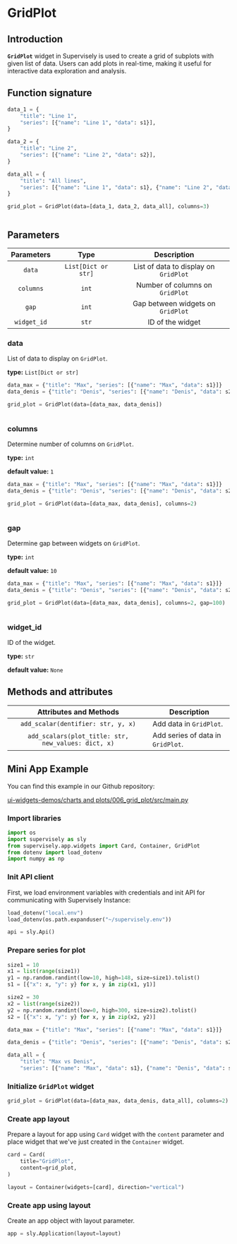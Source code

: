 # GridPlot

## Introduction

**`GridPlot`** widget in Supervisely is used to create a grid of subplots with given list of data. Users can add plots in real-time, making it useful for interactive data exploration and analysis.

## Function signature

```python
data_1 = {
    "title": "Line 1",
    "series": [{"name": "Line 1", "data": s1}],
}

data_2 = {
    "title": "Line 2",
    "series": [{"name": "Line 2", "data": s2}],
}

data_all = {
    "title": "All lines",
    "series": [{"name": "Line 1", "data": s1}, {"name": "Line 2", "data": s2}],
}

grid_plot = GridPlot(data=[data_1, data_2, data_all], columns=3)
```

<figure><img src="https://user-images.githubusercontent.com/79905215/223367783-a51944b0-3c31-480b-b9fe-d86cea5ffd79.png" alt=""><figcaption></figcaption></figure>

## Parameters

|  Parameters |         Type        |              Description              |
| :---------: | :-----------------: | :-----------------------------------: |
|    `data`   | `List[Dict or str]` | List of data to display on `GridPlot` |
|  `columns`  |        `int`        |    Number of columns on `GridPlot`    |
|    `gap`    |        `int`        |   Gap between widgets on `GridPlot`   |
| `widget_id` |        `str`        |            ID of the widget           |

### data

List of data to display on `GridPlot`.

**type:** `List[Dict or str]`

```python
data_max = {"title": "Max", "series": [{"name": "Max", "data": s1}]}
data_denis = {"title": "Denis", "series": [{"name": "Denis", "data": s2}]}

grid_plot = GridPlot(data=[data_max, data_denis])
```

<figure><img src="https://user-images.githubusercontent.com/120389559/221512143-719f1aa2-ced7-4d26-90b0-1152638d4bcf.png" alt=""><figcaption></figcaption></figure>

### columns

Determine number of columns on `GridPlot`.

**type:** `int`

**default value:** `1`

```python
data_max = {"title": "Max", "series": [{"name": "Max", "data": s1}]}
data_denis = {"title": "Denis", "series": [{"name": "Denis", "data": s2}]}

grid_plot = GridPlot(data=[data_max, data_denis], columns=2)
```

<figure><img src="https://user-images.githubusercontent.com/120389559/221512647-45437a89-0a1d-4dd3-aab5-737d22a78c4e.png" alt=""><figcaption></figcaption></figure>

### gap

Determine gap between widgets on `GridPlot`.

**type:** `int`

**default value:** `10`

```python
data_max = {"title": "Max", "series": [{"name": "Max", "data": s1}]}
data_denis = {"title": "Denis", "series": [{"name": "Denis", "data": s2}]}

grid_plot = GridPlot(data=[data_max, data_denis], columns=2, gap=100)
```

<figure><img src="https://user-images.githubusercontent.com/120389559/221513120-18ce7fe6-231c-4f96-bb9c-49e054198b50.png" alt=""><figcaption></figcaption></figure>

### widget\_id

ID of the widget.

**type:** `str`

**default value:** `None`

## Methods and attributes

|                Attributes and Methods               | Description                       |
| :-------------------------------------------------: | --------------------------------- |
|          `add_scalar(dentifier: str, y, x)`         | Add data in `GridPlot`.           |
| `add_scalars(plot_title: str, new_values: dict, x)` | Add series of data in `GridPlot`. |

## Mini App Example

You can find this example in our Github repository:

[ui-widgets-demos/charts and plots/006\_grid\_plot/src/main.py](https://github.com/supervisely-ecosystem/ui-widgets-demos/blob/master/charts%20and%20plots/006\_grid\_plot/src/main.py)

### Import libraries

```python
import os
import supervisely as sly
from supervisely.app.widgets import Card, Container, GridPlot
from dotenv import load_dotenv
import numpy as np
```

### Init API client

First, we load environment variables with credentials and init API for communicating with Supervisely Instance:

```python
load_dotenv("local.env")
load_dotenv(os.path.expanduser("~/supervisely.env"))

api = sly.Api()
```

### Prepare series for plot

```python
size1 = 10
x1 = list(range(size1))
y1 = np.random.randint(low=10, high=148, size=size1).tolist()
s1 = [{"x": x, "y": y} for x, y in zip(x1, y1)]

size2 = 30
x2 = list(range(size2))
y2 = np.random.randint(low=0, high=300, size=size2).tolist()
s2 = [{"x": x, "y": y} for x, y in zip(x2, y2)]

data_max = {"title": "Max", "series": [{"name": "Max", "data": s1}]}

data_denis = {"title": "Denis", "series": [{"name": "Denis", "data": s2}]}

data_all = {
    "title": "Max vs Denis",
    "series": [{"name": "Max", "data": s1}, {"name": "Denis", "data": s2}]}
```

### Initialize `GridPlot` widget

```python
grid_plot = GridPlot(data=[data_max, data_denis, data_all], columns=2)
```

### Create app layout

Prepare a layout for app using `Card` widget with the `content` parameter and place widget that we've just created in the `Container` widget.

```python
card = Card(
    title="GridPlot",
    content=grid_plot,
)

layout = Container(widgets=[card], direction="vertical")
```

### Create app using layout

Create an app object with layout parameter.

```python
app = sly.Application(layout=layout)
```

<figure><img src="https://user-images.githubusercontent.com/120389559/221514239-467ba551-97b9-42d5-bccf-459121d9d5d3.png" alt=""><figcaption></figcaption></figure>
